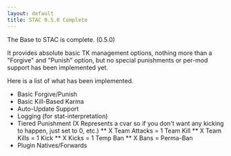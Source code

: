 ```yaml
---
layout: default
title: STAC 0.5.0 Complete
---
```


The Base to STAC is complete. (0.5.0)

It provides absolute basic TK management options, nothing more than a "Forgive" and "Punish" option, but no special punishments or per-mod support has been implemented yet.

Here is a list of what has been implemented.
* Basic Forgive/Punish
* Basic Kill-Based Karma
* Auto-Update Support
* Logging (for stat-interpretation)
* Tiered Punishment (X Represents a cvar so if you don't want any kicking to happen, just set to 0, etc.)
** X Team Attacks = 1 Team Kill
** X Team Kills = 1 Kick
** X Kicks = 1 Temp Ban
** X Bans = Perma-Ban
* Plugin Natives/Forwards
</ul>